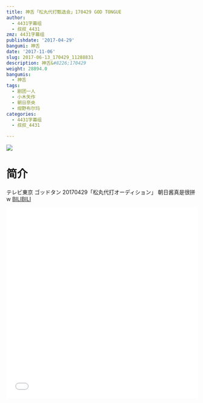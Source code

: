 ```yaml
---
title: 神舌「松丸代打甄选会」170429 GOD TONGUE
author:
  - 4431字幕组
  - 叔叔_4431
zmz: 4431字幕组
publishdate: '2017-04-29'
bangumi: 神舌
date: '2017-11-06'
slug: 2017-06-13_170429_11288831
description: 神舌&#8226;170429
weight: 28894.0
bangumis:
  - 神舌
tags:
  - 剧团一人
  - 小木矢作
  - 朝日奈央
  - 绀野布尔玛
categories:
  - 4431字幕组
  - 叔叔_4431

---
```

![](https://i.imgur.com/TKzbZJY.png)
# 简介  
テレビ東京 ゴッドタン 20170429「松丸代打オーディション」
朝日酱真是很拼w
  [BILIBILI](https://www.bilibili.com/video/av11288831/)

  <iframe src="//www.bilibili.com/html/html5player.html?cid=18669694&aid=11288831" width="100%" height="500" frameborder="0" allowfullscreen="allowfullscreen"></iframe>
